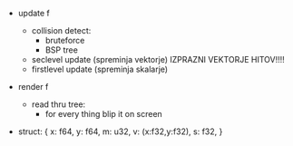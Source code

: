 - update f
    - collision detect:
        * bruteforce
        * BSP tree
    - seclevel update (spreminja vektorje) IZPRAZNI VEKTORJE HITOV!!!!
    - firstlevel update (spreminja skalarje)
- render f
    - read thru tree:
        * for every thing blip it on screen

- struct: 
    {
        x:  f64,
        y:  f64,
        m:  u32,
        v:  (x:f32,y:f32),
        s:  f32,
    }
